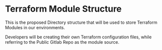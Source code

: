# Terraform Module Structure

This is the proposed Directory structure that will be used to store Terraform Modules in our environments. 

Developers will be creating their own Terraform configuration files, while referring to the Public Gitlab Repo as the module source. 